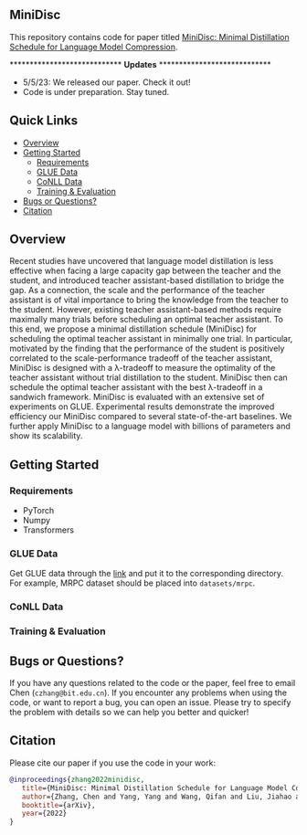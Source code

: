 ## MiniDisc

This repository contains code for paper titled [MiniDisc: Minimal Distillation Schedule for Language Model Compression](https://arxiv.org/abs/2205.14570).

**************************** **Updates** ****************************

<!-- Thanks for your interest in our repo! -->

* 5/5/23: We released our paper. Check it out!
* Code is under preparation. Stay tuned.

## Quick Links

  - [Overview](#overview)
  - [Getting Started](#getting-started)
    - [Requirements](#requirements)
    - [GLUE Data](#glue-data)
    - [CoNLL Data](#conll-data)
    - [Training & Evaluation](#training&evaluation)
  - [Bugs or Questions?](#bugs-or-questions)
  - [Citation](#citation)

## Overview

Recent studies have uncovered that language model distillation is less effective when facing a large capacity gap between the teacher and the student, and introduced teacher assistant-based distillation to bridge the gap. As a connection, the scale and the performance of the teacher assistant is of vital importance to bring the knowledge from the teacher to the student. However, existing teacher assistant-based methods require maximally many trials before scheduling an optimal teacher assistant. To this end, we propose a minimal distillation schedule (MiniDisc) for scheduling the optimal teacher assistant in minimally one trial. In particular, motivated by the finding that the performance of the student is positively correlated to the scale-performance tradeoff of the teacher assistant, MiniDisc is designed with a λ-tradeoff to measure the optimality of the teacher assistant without trial distillation to the student. MiniDisc then can schedule the optimal teacher assistant with the best λ-tradeoff in a sandwich framework. MiniDisc is evaluated with an extensive set of experiments on GLUE. Experimental results demonstrate the improved efficiency our MiniDisc compared to several state-of-the-art baselines. We further apply MiniDisc to a language model with billions of parameters and show its scalability.

## Getting Started

### Requirements

- PyTorch
- Numpy
- Transformers

### GLUE Data

Get GLUE data through the [link](https://github.com/nyu-mll/jiant/blob/master/scripts/download_glue_data.py) and put it to the corresponding directory. For example, MRPC dataset should be placed into `datasets/mrpc`.

### CoNLL Data

### Training & Evaluation

<!--
The training and evaluation are achieved in several scripts. We provide example scripts as follows.

**Finetuning**

We provide an example of finetuning `bert-base-uncased` on RTE in `scripts/run_finetuning_rte.sh`. We explain some important arguments in following:
* `--model_type`: Variant to use, should be `ft` in the case.
* `--model_path`: Pretrained language models to start with, should be `bert-base-uncased` in the case and can be others as you like.
* `--task_name`: Task to use, should be chosen from `rte`, `mrpc`, `stsb`, `sst2`, `qnli`, `qqp`, `mnli`, and `mnlimm`.
* `--data_type`: Input format to use, default to `combined`.

**Pruning**

We provide and example of pruning a finetuned checkpoint on RTE in `scripts/run_pruning_rte.sh`. The arguments should be self-contained.

**Distillation**

We provide an example of distilling a finetuned teacher to a layer-dropped or parameter-pruned student on RTE in `scripts/run_distillation_rte.sh`. We explain some important arguments in following:
* `--model_type`: Variant to use, should be `kd` in the case.
* `--teacher_model_path`: Teacher models to use, should be the path to the finetuned teacher checkpoint.
* `--student_model_path`: Student models to initialize, should be the path to the pruned/finetuned teacher checkpoint depending on the way you would like to initialize the student.
* `--student_sparsity`: Student sparsity, should be set if you would like to use parameter-pruned student, e.g., 70. Otherwise, this argument should be left blank.
* `--student_layer`: Student layer, should be set if you would like to use layer-dropped student, e.g., 4.

**Teacher Sparsification**

We provide an example of sparsfying the teacher based on the student on RTE in `scripts/run_sparsification_rte.sh`. We explain some important arguments in following:
* `--model_type`: Variant to use, should be `kd` in the case.
* `--teacher_model_path`: Teacher models to use, should be the path to the finetuned teacher checkpoint.
* `--student_model_path`: Student models to use, should be the path to the distilled student checkpoint.
* `--student_sparsity`: Student sparsity, should be set if you would like to use parameter-pruned student, e.g., 70. Otherwise, this argument should be left blank.
* `--student_layer`: Student layer, should be set if you would like to use layer-dropped student, e.g., 4.
* `--lam`: the knowledgeableness tradeoff term to keep a balance between expressiveness and student-friendliness.

**Rewinding**

We provide an example of rewinding the student on RTE in `scripts/run_rewinding_rte.sh`. We explain some important arguments in following:
* `--model_type`: Variant to use, should be `kd` in the case.
* `--teacher_model_path`: Teacher models to use, should be the path to the sparsified teacher checkpoint.
* `--student_model_path`: Student models to initialize, should be the path to the pruned/finetuned teacher checkpoint depending on the way you would like to initialize the student.
* `--student_sparsity`: Student sparsity, should be set if you would like to use parameter-pruned student, e.g., 70. Otherwise, this argument should be left blank.
* `--student_layer`: Student layer, should be set if you would like to use layer-dropped student, e.g., 4.
* `--lam`: the knowledgeableness tradeoff term to keep a balance between expressiveness and student-friendliness. Here, it is just used for folder names.
! -->

## Bugs or Questions?

If you have any questions related to the code or the paper, feel free to email Chen (`czhang@bit.edu.cn`). If you encounter any problems when using the code, or want to report a bug, you can open an issue. Please try to specify the problem with details so we can help you better and quicker!

## Citation

Please cite our paper if you use the code in your work:

```bibtex
@inproceedings{zhang2022minidisc,
   title={MiniDisc: Minimal Distillation Schedule for Language Model Compression},
   author={Zhang, Chen and Yang, Yang and Wang, Qifan and Liu, Jiahao and Wang, Jingang and Xian, Yunsen and Wu, Wei and Song, Dawei},
   booktitle={arXiv},
   year={2022}
}
```

